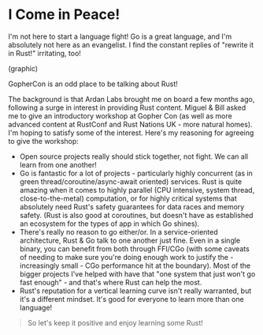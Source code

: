 # I Come in Peace!

I'm not here to start a language fight! Go is a great language, and I'm absolutely not here as an evangelist. I find the constant replies of "rewrite it in Rust!" irritating, too!

(graphic)

GopherCon is an odd place to be talking about Rust! 

The background is that Ardan Labs brought me on board a few months ago, following a surge in interest in providing Rust content. Miguel & Bill asked me to give an introductory workshop at Gopher Con (as well as more advanced content at RustConf and Rust Nations UK - more natural homes). I'm hoping to satisfy some of the interest. Here's my reasoning for agreeing to give the workshop:

* Open source projects really should stick together, not fight. We can all learn from one another!
* Go is fantastic for a lot of projects - particularly highly concurrent (as in green thread/coroutine/async-await oriented) services. Rust is quite amazing when it comes to highly parallel (CPU intensive, system thread, close-to-the-metal) computation, or for highly critical systems that absolutely need Rust's safety guarantees for data races and memory safety. (Rust is also good at coroutines, but doesn't have as established an ecosystem for the types of app in which Go shines).
* There's really no reason to go either/or. In a service-oriented architecture, Rust & Go talk to one another just fine. Even in a single binary, you can benefit from both through FFI/CGo (with some caveats of needing to make sure you're doing enough work to justify the - increasingly small - CGo performance hit at the boundary). Most of the bigger projects I've helped with have that "one system that just won't go fast enough" - and that's where Rust can help the most.
* Rust's reputation for a vertical learning curve isn't really warranted, but it's a different mindset. It's good for everyone to learn more than one language!

> So let's keep it positive and enjoy learning some Rust!